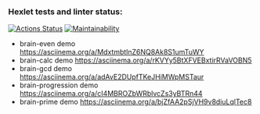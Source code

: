 ### Hexlet tests and linter status:
[![Actions Status](https://github.com/Lusacan-Night/python-project-49/actions/workflows/hexlet-check.yml/badge.svg)](https://github.com/Lusacan-Night/python-project-49/actions)
[![Maintainability](https://api.codeclimate.com/v1/badges/99db5be5d5f9f3d65066/maintainability)](https://codeclimate.com/github/Lusacan-Night/python-project-49/maintainability)

- brain-even demo https://asciinema.org/a/MdxtmbtlnZ6NQ8Ak8S1umTuWY
- brain-calc demo https://asciinema.org/a/rKVYy5BtXFVEBxtirRVaVOBN5
- brain-gcd demo https://asciinema.org/a/adAvE2DUpfTKeJHiMWpMSTaur
- brain-progression demo https://asciinema.org/a/cI4MBROZbWRblvcZs3yBTRn44
- brain-prime demo https://asciinema.org/a/bjZfAA2pSjVH9v8diuLqlTec8